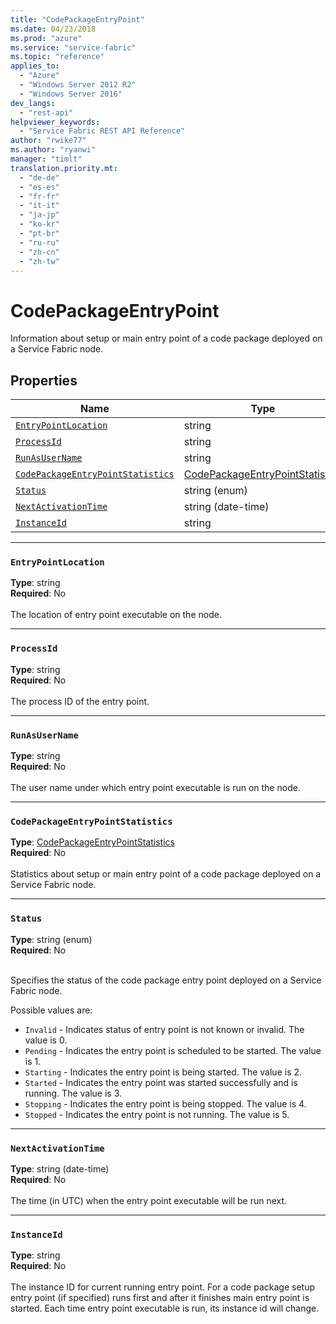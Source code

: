 ```yaml
---
title: "CodePackageEntryPoint"
ms.date: 04/23/2018
ms.prod: "azure"
ms.service: "service-fabric"
ms.topic: "reference"
applies_to: 
  - "Azure"
  - "Windows Server 2012 R2"
  - "Windows Server 2016"
dev_langs: 
  - "rest-api"
helpviewer_keywords: 
  - "Service Fabric REST API Reference"
author: "rwike77"
ms.author: "ryanwi"
manager: "timlt"
translation.priority.mt: 
  - "de-de"
  - "es-es"
  - "fr-fr"
  - "it-it"
  - "ja-jp"
  - "ko-kr"
  - "pt-br"
  - "ru-ru"
  - "zh-cn"
  - "zh-tw"
---
```

# CodePackageEntryPoint

Information about setup or main entry point of a code package deployed on a Service Fabric node.

## Properties
| Name | Type | Required |
| --- | --- | --- |
| [`EntryPointLocation`](#entrypointlocation) | string | No |
| [`ProcessId`](#processid) | string | No |
| [`RunAsUserName`](#runasusername) | string | No |
| [`CodePackageEntryPointStatistics`](#codepackageentrypointstatistics) | [CodePackageEntryPointStatistics](sfclient-v62-model-codepackageentrypointstatistics.md) | No |
| [`Status`](#status) | string (enum) | No |
| [`NextActivationTime`](#nextactivationtime) | string (date-time) | No |
| [`InstanceId`](#instanceid) | string | No |

____
### `EntryPointLocation`
__Type__: string <br/>
__Required__: No<br/>
<br/>
The location of entry point executable on the node.

____
### `ProcessId`
__Type__: string <br/>
__Required__: No<br/>
<br/>
The process ID of the entry point.

____
### `RunAsUserName`
__Type__: string <br/>
__Required__: No<br/>
<br/>
The user name under which entry point executable is run on the node.

____
### `CodePackageEntryPointStatistics`
__Type__: [CodePackageEntryPointStatistics](sfclient-v62-model-codepackageentrypointstatistics.md) <br/>
__Required__: No<br/>
<br/>
Statistics about setup or main entry point  of a code package deployed on a Service Fabric node.

____
### `Status`
__Type__: string (enum) <br/>
__Required__: No<br/>
<br/>


Specifies the status of the code package entry point deployed on a Service Fabric node.

Possible values are: 

  - `Invalid` - Indicates status of entry point is not known or invalid. The value is 0.
  - `Pending` - Indicates the entry point is scheduled to be started. The value is 1.
  - `Starting` - Indicates the entry point is being started. The value is 2.
  - `Started` - Indicates the entry point was started successfully and is running. The value is 3.
  - `Stopping` - Indicates the entry point is being stopped. The value is 4.
  - `Stopped` - Indicates the entry point is not running. The value is 5.



____
### `NextActivationTime`
__Type__: string (date-time) <br/>
__Required__: No<br/>
<br/>
The time (in UTC) when the entry point executable will be run next.

____
### `InstanceId`
__Type__: string <br/>
__Required__: No<br/>
<br/>
The instance ID for current running entry point. For a code package setup entry point (if specified) runs first and after it finishes main entry point is started. Each time entry point executable is run, its instance id will change.
